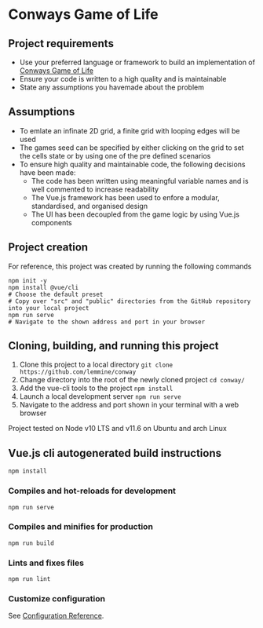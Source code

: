 # Conways Game of Life

## Project requirements
* Use your preferred language or framework to build an implementation of [Conways Game of Life](https://github.com/lemmine/conway/blob/master/public/Game%20of%20Life%20Exercise%20Candidate%20Instructions.pdf)
* Ensure your code is written to a high quality and is maintainable
* State any assumptions you havemade about the problem

## Assumptions
* To emlate an infinate 2D grid, a finite grid with looping edges will be used
* The games seed can be specified by either clicking on the grid to set the cells state or by using one of the pre defined scenarios
* To ensure high quality and maintainable code, the following decisions have been made:
	* The code has been written using meaningful variable names and is well commented to increase readability
	* The Vue.js framework has been used to enfore a modular, standardised, and organised design
	* The UI has been decoupled from the game logic by using Vue.js components

## Project creation
For reference, this project was created by running the following commands
```
npm init -y
npm install @vue/cli
# Choose the default preset
# Copy over "src" and "public" directories from the GitHub repository into your local project
npm run serve
# Navigate to the shown address and port in your browser
```

## Cloning, building, and running this project
1. Clone this project to a local directory `git clone https://github.com/lemmine/conway`
2. Change directory into the root of the newly cloned project `cd conway/`
3. Add the vue-cli tools to the project `npm install`
4. Launch a local development server `npm run serve`
5. Navigate to the address and port shown in your terminal with a web browser

Project tested on Node v10 LTS and v11.6 on Ubuntu and arch Linux

## Vue.js cli autogenerated build instructions
```
npm install
```

### Compiles and hot-reloads for development
```
npm run serve
```

### Compiles and minifies for production
```
npm run build
```

### Lints and fixes files
```
npm run lint
```

### Customize configuration
See [Configuration Reference](https://cli.vuejs.org/config/).
